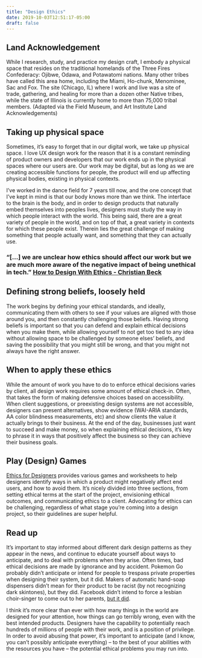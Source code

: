 ```yaml
---
title: "Design Ethics"
date: 2019-10-03T12:51:17-05:00
draft: false
---
```


## Land Acknowledgement
While I research, study, and practice my design craft, I embody a physical space that resides on the traditional homelands of the Three Fires Confederacy: Ojibwe, Odawa, and Potawatomi nations. Many other tribes have called this area home, including the Miami, Ho-chunk, Menominee, Sac and Fox. The site (Chicago, IL) where I work and live was a site of trade, gathering, and healing for more than a dozen other Native tribes, while the state of Illinois is currently home to more than 75,000 tribal members.
(Adapted via the Field Museum, and Art Institute Land Acknowledgements)

## Taking up physical space
Sometimes, it’s easy to forget that in our digital work, we take up physical space. I love UX design work for the reason that it is a constant reminding of product owners and developers that our work ends up in the physical spaces where our users are. Our work may be digital, but as long as we are creating accessible functions for people, the product will end up affecting physical bodies, existing in physical contexts.

I’ve worked in the dance field for 7 years till now, and the one concept that I’ve kept in mind is that our body knows more than we think. The interface to the brain is the body, and in order to design products that naturally embed themselves into peoples lives, designers must study the way in which people interact with the world. This being said, there are a great variety of people in the world, and on top of that, a great variety in contexts for which these people exist. Therein lies the great challenge of making something that people actually want, and something that they can actually use.

### “[…] we are unclear how ethics should affect our work but we are much more aware of the negative impact of being unethical in tech.” [How to Design With Ethics - Christian Beck](https://medium.com/ux-power-tools/how-to-design-with-ethics-dd0b6ec9c503)

## Defining strong beliefs, loosely held
The work begins by defining your ethical standards, and ideally, communicating them with others to see if your values are aligned with those around you, and then constantly challenging those beliefs. Having strong beliefs is important so that you can defend and explain ethical decisions when you make them, while allowing yourself to not get too tied to any idea without allowing space to be challenged by someone elses’ beliefs, and saving the possibility that you might still be wrong, and that you might not always have the right answer.

## When to apply these ethics
While the amount of work you have to do to enforce ethical decisions varies by client, all design work requires some amount of ethical check-in. Often, that takes the form of making defensive choices based on accessibility. When client suggestions, or preexisting design systems are not accessible, designers can present alternatives, show evidence (WAI-ARIA standards, AA color blindness measurements, etc) and show clients the value it actually brings to their business. At the end of the day, businesses just want to succeed and make money, so when explaining ethical decisions, it’s key to phrase it in ways that positively affect the business so they can achieve their business goals.

## Play (Design) Games
[Ethics for Designers](https://www.ethicsfordesigners.com/) provides various games and worksheets to help designers identify ways in which a product might negatively affect end users, and how to avoid them. It’s nicely divided into three sections, from setting ethical terms at the start of the project, envisioning ethical outcomes, and communicating ethics to a client. Advocating for ethics can be challenging, regardless of what stage you’re coming into a design project, so their guidelines are super helpful.

## Read up
It’s important to stay informed about different dark design patterns as they appear in the news, and continue to educate yourself about ways to anticipate, and to deal with problems when they arise. Often times, bad ethical decisions are made by ignorance and by accident. Pokemon Go probably didn’t anticipate or intend for people to trespass private properties when designing their system, but it did. Makers of automatic hand-soap dispensers didn’t mean for their product to be racist (by not recognizing dark skintones), but they did. Facebook didn’t intend to force a lesbian choir-singer to come out to her parents, [but it did](https://vimeo.com/68470326).

I think it’s more clear than ever with how many things in the world are designed for your attention, how things can go terribly wrong, even with the best intended products. Designers have the capability to potentially reach hundreds of millions of people with their work, and is a position of privilege. In order to avoid abusing that power, it’s important to anticipate (and I know, you can’t possibly anticipate everything) – to the best of your abilities with the resources you have – the potential ethical problems you may run into.
